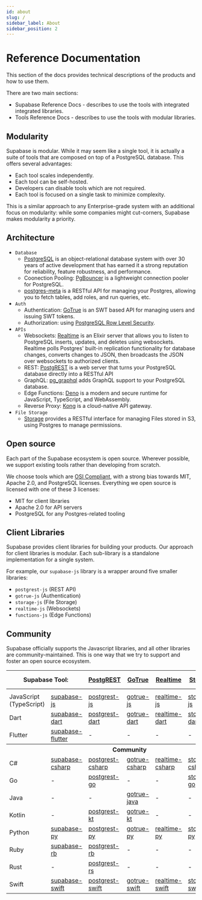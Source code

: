 ```yaml
---
id: about
slug: /
sidebar_label: About
sidebar_position: 2
---
```


# Reference Documentation

This section of the docs provides technical descriptions of the products and how to use them.

There are two main sections:

- Supabase Reference Docs - describes to use the tools with integrated integrated libraries.
- Tools Reference Docs - describes to use the tools with modular libraries.

## Modularity

Supabase is modular. While it may seem like a single tool, it is actually a suite of tools that are composed on top of a PostgreSQL database. This offers several advantages:

- Each tool scales independently.
- Each tool can be self-hosted.
- Developers can disable tools which are not required.
- Each tool is focused on a single task to minimize complexity.

This is a similar approach to any Enterprise-grade system with an additional focus on modularity: while some companies might cut-corners, Supabase makes modularity a priority.

## Architecture

- `Database`
  - [PostgreSQL](https://www.postgresql.org/) is an object-relational database system with over 30 years of active development that has earned it a strong reputation for reliability, feature robustness, and performance.
  - Coonection Pooling: [PgBouncer](https://www.pgbouncer.org/) is a lightweight connection pooler for PostgreSQL.
  - [postgres-meta](https://github.com/supabase/postgres-meta) is a RESTful API for managing your Postgres, allowing you to fetch tables, add roles, and run queries, etc.
- `Auth`
  - Authentication: [GoTrue](https://github.com/supabase/gotrue) is an SWT based API for managing users and issuing SWT tokens.
  - Authorization: using [PostgreSQL Row Level Security](/docs/guides/auth/row-level-security).
- `APIs`
  - Websockets: [Realtime](https://github.com/supabase/realtime) is an Elixir server that allows you to listen to PostgreSQL inserts, updates, and deletes using websockets. Realtime polls Postgres' built-in replication functionality for database changes, converts changes to JSON, then broadcasts the JSON over websockets to authorized clients.
  - REST: [PostgREST](http://postgrest.org/) is a web server that turns your PostgreSQL database directly into a RESTful API
  - GraphQL: [pg_graphql](https://github.com/supabase/pg_graphql) adds GraphQL support to your PostgreSQL database.
  - Edge Functions: [Deno](https://deno.land/) is a modern and secure runtime for JavaScript, TypeScript, and WebAssembly.
  - Reverse Proxy: [Kong](https://github.com/Kong/kong) is a cloud-native API gateway.
- `File Storage`
  - [Storage](https://github.com/supabase/storage-api) provides a RESTful interface for managing Files stored in S3, using Postgres to manage permissions.

## Open source

Each part of the Supabase ecosystem is open source. Wherever possible, we support existing tools rather than developing from scratch.

We choose tools which are [OSI Compliant](https://opensource.org/licenses), with a strong bias towards MIT, Apache 2.0, and PostgreSQL licenses.
Everything we open source is licensed with one of these 3 licenses:

- MIT for client libraries
- Apache 2.0 for API servers
- PostgreSQL for any Postgres-related tooling

## Client Libraries

Supabase provides client libraries for building your products. Our approach for client libraries is modular. Each sub-library is a standalone implementation for a single system.

For example, our `supabase-js` library is a wrapper around five smaller libraries:

- `postgrest-js` (REST API)
- `gotrue-js` (Authentication)
- `storage-js` (File Storage)
- `realtime-js` (Websockets)
- `functions-js` (Edge Functions)

## Community

Supabase officially supports the Javascript libraries, and all other libraries are community-maintained. This is one way that we try to support and foster an open source ecosystem.

<table style={{ tableLayout: 'fixed', whiteSpace: 'nowrap' }}>
  <tr>
    <th colspan="2" style={{textAlign: 'right'}}>Supabase Tool:</th>
    <th>
      <a href="https://github.com/postgrest/postgrest" target="_blank" rel="noopener noreferrer">
        PostgREST
      </a>
    </th>
    <th>
      <a href="https://github.com/supabase/gotrue" target="_blank" rel="noopener noreferrer">
        GoTrue
      </a>
    </th>
    <th>
      <a href="https://github.com/supabase/realtime" target="_blank" rel="noopener noreferrer">
        Realtime
      </a>
    </th>
    <th>
      <a href="https://github.com/supabase/storage-api" target="_blank" rel="noopener noreferrer">
        Storage
      </a>
    </th>
    <th>
      <a
        href="https://github.com/supabase/functions"
        target="_blank"
        rel="noopener noreferrer"
      >
        Edge Functions
      </a>
    </th>
  </tr>
  <th colspan="7"></th>
  <tr>
    <td>JavaScript (TypeScript)</td>
    <td>
      <a href="https://github.com/supabase/supabase-js" target="_blank" rel="noopener noreferrer">
        supabase-js
      </a>
    </td>
    <td>
      <a href="https://github.com/supabase/postgrest-js" target="_blank" rel="noopener noreferrer">
        postgrest-js
      </a>
    </td>
    <td>
      <a href="https://github.com/supabase/gotrue-js" target="_blank" rel="noopener noreferrer">
        gotrue-js
      </a>
    </td>
    <td>
      <a href="https://github.com/supabase/realtime-js" target="_blank" rel="noopener noreferrer">
        realtime-js
      </a>
    </td>
    <td>
      <a href="https://github.com/supabase/storage-js" target="_blank" rel="noopener noreferrer">
        storage-js
      </a>
    </td>
    <td>
      <a href="https://github.com/supabase/functions-js" target="_blank" rel="noopener noreferrer">
        functions-js
      </a>
    </td>
  </tr>
  <tr>
    <td>Dart</td>
    <td>
      <a
        href="https://github.com/supabase-community/supabase-dart"
        target="_blank"
        rel="noopener noreferrer"
      >
        supabase-dart
      </a>
    </td>
    <td>
      <a
        href="https://github.com/supabase-community/postgrest-dart"
        target="_blank"
        rel="noopener noreferrer"
      >
        postgrest-dart
      </a>
    </td>
    <td>
      <a
        href="https://github.com/supabase-community/gotrue-dart"
        target="_blank"
        rel="noopener noreferrer"
      >
        gotrue-dart
      </a>
    </td>
    <td>
      <a
        href="https://github.com/supabase-community/realtime-dart"
        target="_blank"
        rel="noopener noreferrer"
      >
        realtime-dart
      </a>
    </td>
    <td>
      <a
        href="https://github.com/supabase-community/storage-dart"
        target="_blank"
        rel="noopener noreferrer"
      >
        storage-dart
      </a>
    </td>
    <td>
      <a
        href="https://github.com/supabase-community/functions-dart"
        target="_blank"
        rel="noopener noreferrer"
      >
        functions-dart
      </a>
    </td>
  </tr>
  <tr>
    <td>Flutter</td>
    <td>
      <a
        href="https://github.com/supabase-community/supabase-flutter"
        target="_blank"
        rel="noopener noreferrer"
      >
        supabase-flutter
      </a>
    </td>
    <td>-</td>
    <td>-</td>
    <td>-</td>
    <td>-</td>
    <td>-</td>
  </tr>
  <th colspan="7">Community</th>

  <tr>
    <td>C#</td>
    <td>
      <a
        href="https://github.com/supabase-community/supabase-csharp"
        target="_blank"
        rel="noopener noreferrer"
      >
        supabase-csharp
      </a>
    </td>
    <td>
      <a
        href="https://github.com/supabase-community/postgrest-csharp"
        target="_blank"
        rel="noopener noreferrer"
      >
        postgrest-csharp
      </a>
    </td>
    <td>
      <a
        href="https://github.com/supabase-community/gotrue-csharp"
        target="_blank"
        rel="noopener noreferrer"
      >
        gotrue-csharp
      </a>
    </td>
    <td>
      <a
        href="https://github.com/supabase-community/realtime-csharp"
        target="_blank"
        rel="noopener noreferrer"
      >
        realtime-csharp
      </a>
    </td>
    <td>
      <a
        href="https://github.com/supabase-community/storage-csharp"
        target="_blank"
        rel="noopener noreferrer"
      >
        storage-csharp
      </a>
    </td>
    <td>-</td>
  </tr>
  <tr>
    <td>Go</td>
    <td>-</td>
    <td>
      <a
        href="https://github.com/supabase-community/postgrest-go"
        target="_blank"
        rel="noopener noreferrer"
      >
        postgrest-go
      </a>
    </td>
    <td>-</td>
    <td>-</td>
    <td>
      <a
        href="https://github.com/supabase-community/storage-go"
        target="_blank"
        rel="noopener noreferrer"
      >
        storage-go
      </a>
    </td>
    <td>-</td>
  </tr>
  <tr>
    <td>Java</td>
    <td>-</td>
    <td>-</td>
    <td>
      <a
        href="https://github.com/supabase-community/gotrue-java"
        target="_blank"
        rel="noopener noreferrer"
      >
        gotrue-java
      </a>
    </td>
    <td>-</td>
    <td>-</td>
    <td>-</td>
  </tr>
  <tr>
    <td>Kotlin</td>
    <td>-</td>
    <td>
      <a
        href="https://github.com/supabase-community/postgrest-kt"
        target="_blank"
        rel="noopener noreferrer"
      >
        postgrest-kt
      </a>
    </td>
    <td>
      <a
        href="https://github.com/supabase-community/gotrue-kt"
        target="_blank"
        rel="noopener noreferrer"
      >
        gotrue-kt
      </a>
    </td>
    <td>-</td>
    <td>-</td>
    <td>-</td>
  </tr>
  <tr>
    <td>Python</td>
    <td>
      <a
        href="https://github.com/supabase-community/supabase-py"
        target="_blank"
        rel="noopener noreferrer"
      >
        supabase-py
      </a>
    </td>
    <td>
      <a
        href="https://github.com/supabase-community/postgrest-py"
        target="_blank"
        rel="noopener noreferrer"
      >
        postgrest-py
      </a>
    </td>
    <td>
      <a
        href="https://github.com/supabase-community/gotrue-py"
        target="_blank"
        rel="noopener noreferrer"
      >
        gotrue-py
      </a>
    </td>
    <td>
      <a
        href="https://github.com/supabase-community/realtime-py"
        target="_blank"
        rel="noopener noreferrer"
      >
        realtime-py
      </a>
    </td>
    <td>
      <a
        href="https://github.com/supabase-community/storage-py"
        target="_blank"
        rel="noopener noreferrer"
      >
        storage-py
      </a>
    </td>
    <td>-</td>
  </tr>
  <tr>
    <td>Ruby</td>
    <td>
      <a
        href="https://github.com/supabase-community/supabase-rb"
        target="_blank"
        rel="noopener noreferrer"
      >
        supabase-rb
      </a>
    </td>
    <td>
      <a
        href="https://github.com/supabase-community/postgrest-rb"
        target="_blank"
        rel="noopener noreferrer"
      >
        postgrest-rb
      </a>
    </td>
    <td>-</td>
    <td>-</td>
    <td>-</td>
    <td>-</td>
  </tr>
  <tr>
    <td>Rust</td>
    <td>-</td>
    <td>
      <a
        href="https://github.com/supabase-community/postgrest-rs"
        target="_blank"
        rel="noopener noreferrer"
      >
        postgrest-rs
      </a>
    </td>
    <td>-</td>
    <td>-</td>
    <td>-</td>
    <td>-</td>
  </tr>
  <tr>
    <td>Swift</td>
    <td>
      <a
        href="https://github.com/supabase-community/supabase-swift"
        target="_blank"
        rel="noopener noreferrer"
      >
        supabase-swift
      </a>
    </td>
    <td>
      <a
        href="https://github.com/supabase-community/postgrest-swift"
        target="_blank"
        rel="noopener noreferrer"
      >
        postgrest-swift
      </a>
    </td>
    <td>
      <a
        href="https://github.com/supabase-community/gotrue-swift"
        target="_blank"
        rel="noopener noreferrer"
      >
        gotrue-swift
      </a>
    </td>
    <td>
      <a
        href="https://github.com/supabase-community/realtime-swift"
        target="_blank"
        rel="noopener noreferrer"
      >
        realtime-swift
      </a>
    </td>
    <td>
      <a
        href="https://github.com/supabase-community/storage-swift"
        target="_blank"
        rel="noopener noreferrer"
      >
        storage-swift
      </a>
    </td>
    <td>-</td>
  </tr>
</table>

